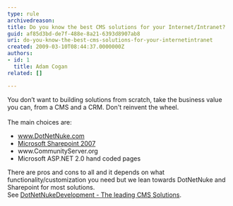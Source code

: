```yaml
---
type: rule
archivedreason: 
title: Do you know the best CMS solutions for your Internet/Intranet?
guid: af85d3bd-de7f-488e-8a21-6393d8907ab8
uri: do-you-know-the-best-cms-solutions-for-your-internetintranet
created: 2009-03-10T08:44:37.0000000Z
authors:
- id: 1
  title: Adam Cogan
related: []

---
```




  <p>You don’t want to building solutions from scratch, take the business value you can, from a CMS and a CRM. Don't reinvent the wheel.<br>
<br>
The main choices are&#58; </p>
<ul>
    <li><a href="http&#58;//www.dotnetnuke.com/" class="external" target="_blank">www.DotNetNuke.com</a> </li>
    <li><a href="http&#58;//www.microsoft.com/office/preview/servers/sharepointserver/highlights.mspx" class="external">Microsoft Sharepoint 2007</a> </li>
    <li><a class="external" target="_blank">www.CommunityServer.org</a> </li>
    <li>Microsoft ASP.NET 2.0 hand coded pages </li>
</ul>
<p>There are pros and cons to all and it depends on what functionality/customization you need but we lean towards DotNetNuke and Sharepoint for most solutions.<br>
See <a href="http&#58;//www.ssw.com.au/ssw/Company/DNN-DotNetNuke.aspx">DotNetNukeDevelopment - The leading CMS Solutions</a>. </p>

<br><excerpt class='endintro'></excerpt><br>



